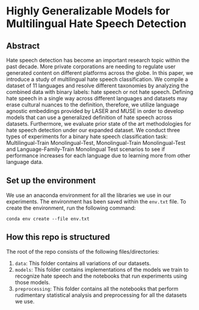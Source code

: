 # Highly Generalizable Models for Multilingual Hate Speech Detection

## Abstract

Hate speech detection has become an important research topic within the past decade. More private corporations are needing to regulate user generated content on different platforms across the globe. In this paper, we introduce a study of multilingual hate speech classification. We compile a dataset of 11 languages and resolve different taxonomies by analyzing the combined data with binary labels: hate speech or not hate speech. Defining hate speech in a single way across different languages and datasets may erase cultural nuances to the definition, therefore, we utilize language agnostic embeddings provided by LASER and MUSE in order to develop models that can use a generalized definition of hate speech across datasets. Furthermore, we evaluate prior state of the art methodologies for hate speech detection under our expanded dataset. We conduct three types of experiments for a binary hate speech classification task: Multilingual-Train Monolingual-Test,  Monolingual-Train Monolingual-Test and Language-Family-Train Monolingual Test scenarios to see if performance increases for each language due to learning more from other language data. 

## Set up the environment
We use an anaconda environment for all the libraries we use in our experiments. The environment has been saved within the `env.txt` file. To create the environment, run the following command:

`conda env create --file env.txt`
## How this repo is structured
The root of the repo consists of the following files/directories:
1. `data`: This folder contains all variations of our datasets.
2. `models`: This folder contains implementations of the models we train to recognize hate speech and the notebooks that run experiments using those models.
3. `preprocessing`: This folder contains all the notebooks that perform rudimentary statistical analysis and preprocessing for all the datasets we use.
